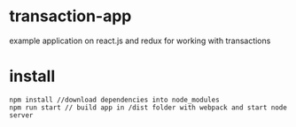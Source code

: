 # transaction-app
example application on react.js and redux for working with transactions

# install

```
npm install //download dependencies into node_modules
npm run start // build app in /dist folder with webpack and start node server
```
